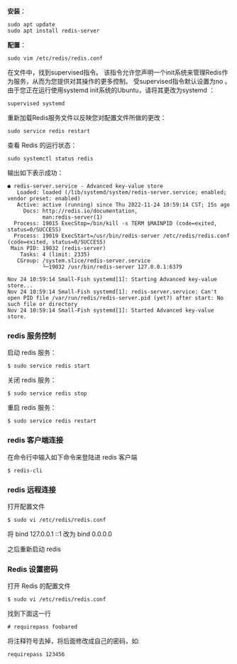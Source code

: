 **安装**：

```shell
sudo apt update
sudo apt install redis-server
```

**配置**：

```shell
sudo vim /etc/redis/redis.conf
```

在文件中，找到supervised指令。 该指令允许您声明一个init系统来管理Redis作为服务，从而为您提供对其操作的更多控制。 受supervised指令默认设置为no 。 由于您正在运行使用systemd init系统的Ubuntu，请将其更改为systemd ：

```
supervised systemd
```

重新加载Redis服务文件以反映您对配置文件所做的更改：

```shell
sudo service redis restart
```

查看 Redis 的运行状态：

```shell
sudo systemctl status redis
```

输出如下表示成功：

```
● redis-server.service - Advanced key-value store
   Loaded: loaded (/lib/systemd/system/redis-server.service; enabled; vendor preset: enabled)
   Active: active (running) since Thu 2022-11-24 10:59:14 CST; 15s ago
     Docs: http://redis.io/documentation,
           man:redis-server(1)
  Process: 19015 ExecStop=/bin/kill -s TERM $MAINPID (code=exited, status=0/SUCCESS)
  Process: 19019 ExecStart=/usr/bin/redis-server /etc/redis/redis.conf (code=exited, status=0/SUCCESS)
 Main PID: 19032 (redis-server)
    Tasks: 4 (limit: 2335)
   CGroup: /system.slice/redis-server.service
           └─19032 /usr/bin/redis-server 127.0.0.1:6379

Nov 24 10:59:14 Small-Fish systemd[1]: Starting Advanced key-value store...
Nov 24 10:59:14 Small-Fish systemd[1]: redis-server.service: Can't open PID file /var/run/redis/redis-server.pid (yet?) after start: No such file or directory
Nov 24 10:59:14 Small-Fish systemd[1]: Started Advanced key-value store.
```

### redis 服务控制

启动 redis 服务：

```
$ sudo service redis start
```

关闭 redis 服务：

```
$ sudo service redis stop
```

重启 redis 服务：

```
$ sudo service redis restart
```

### redis 客户端连接

在命令行中输入如下命令来登陆进 redis 客户端

```
$ redis-cli
```

### redis 远程连接

打开配置文件

```
$ sudo vi /etc/redis/redis.conf
```

将 bind 127.0.0.1 ::1 改为 bind 0.0.0.0

之后重新启动 redis

### Redis 设置密码

打开 Redis 的配置文件

```
$ sudo vi /etc/redis/redis.conf
```

找到下面这一行

```
# requirepass foobared 
```

将注释符号去掉，将后面修改成自己的密码，如:

```
requirepass 123456
```